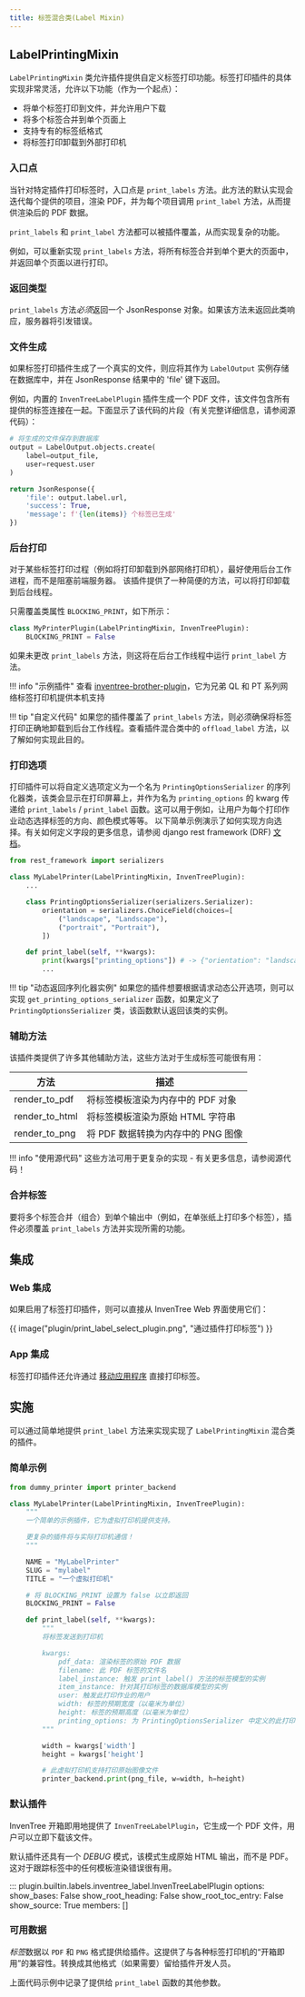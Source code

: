 ```yaml
---
title: 标签混合类(Label Mixin)
---
```


## LabelPrintingMixin

`LabelPrintingMixin` 类允许插件提供自定义标签打印功能。标签打印插件的具体实现非常灵活，允许以下功能（作为一个起点）：

- 将单个标签打印到文件，并允许用户下载
- 将多个标签合并到单个页面上
- 支持专有的标签纸格式
- 将标签打印卸载到外部打印机

### 入口点

当针对特定插件打印标签时，入口点是 `print_labels` 方法。此方法的默认实现会迭代每个提供的项目，渲染 PDF，并为每个项目调用 `print_label` 方法，从而提供渲染后的 PDF 数据。

`print_labels` 和 `print_label` 方法都可以被插件覆盖，从而实现复杂的功能。

例如，可以重新实现 `print_labels` 方法，将所有标签合并到单个更大的页面中，并返回单个页面以进行打印。

### 返回类型

`print_labels` 方法*必须*返回一个 JsonResponse 对象。如果该方法未返回此类响应，服务器将引发错误。

### 文件生成

如果标签打印插件生成了一个真实的文件，则应将其作为 `LabelOutput` 实例存储在数据库中，并在 JsonResponse 结果中的 'file' 键下返回。

例如，内置的 `InvenTreeLabelPlugin` 插件生成一个 PDF 文件，该文件包含所有提供的标签连接在一起。下面显示了该代码的片段（有关完整详细信息，请参阅源代码）：

```python
# 将生成的文件保存到数据库
output = LabelOutput.objects.create(
    label=output_file,
    user=request.user
)

return JsonResponse({
    'file': output.label.url,
    'success': True,
    'message': f'{len(items)} 个标签已生成'
})
```

### 后台打印

对于某些标签打印过程（例如将打印卸载到外部网络打印机），最好使用后台工作进程，而不是阻塞前端服务器。
该插件提供了一种简便的方法，可以将打印卸载到后台线程。

只需覆盖类属性 `BLOCKING_PRINT`，如下所示：

```python
class MyPrinterPlugin(LabelPrintingMixin, InvenTreePlugin):
    BLOCKING_PRINT = False
```

如果未更改 `print_labels` 方法，则这将在后台工作线程中运行 `print_label` 方法。

!!! info "示例插件"
    查看 [inventree-brother-plugin](https://github.com/inventree/inventree-brother-plugin)，它为兄弟 QL 和 PT 系列网络标签打印机提供本机支持

!!! tip "自定义代码"
    如果您的插件覆盖了 `print_labels` 方法，则必须确保将标签打印正确地卸载到后台工作线程。查看插件混合类中的 `offload_label` 方法，以了解如何实现此目的。

### 打印选项

打印插件可以将自定义选项定义为一个名为 `PrintingOptionsSerializer` 的序列化器类，该类会显示在打印屏幕上，并作为名为 `printing_options` 的 kwarg 传递给 `print_labels` / `print_label` 函数。这可以用于例如，让用户为每个打印作业动态选择标签的方向、颜色模式等等。
以下简单示例演示了如何实现方向选择。有关如何定义字段的更多信息，请参阅 django rest framework (DRF) [文档](https://www.django-rest-framework.org/api-guide/fields/)。

```py
from rest_framework import serializers

class MyLabelPrinter(LabelPrintingMixin, InvenTreePlugin):
    ...

    class PrintingOptionsSerializer(serializers.Serializer):
        orientation = serializers.ChoiceField(choices=[
            ("landscape", "Landscape"),
            ("portrait", "Portrait"),
        ])

    def print_label(self, **kwargs):
        print(kwargs["printing_options"]) # -> {"orientation": "landscape"}
        ...
```

!!! tip "动态返回序列化器实例"
    如果您的插件想要根据请求动态公开选项，则可以实现 `get_printing_options_serializer` 函数，如果定义了 `PrintingOptionsSerializer` 类，该函数默认返回该类的实例。

### 辅助方法

该插件类提供了许多其他辅助方法，这些方法对于生成标签可能很有用：

| 方法 | 描述 |
| --- | --- |
| render_to_pdf | 将标签模板渲染为内存中的 PDF 对象 |
| render_to_html | 将标签模板渲染为原始 HTML 字符串 |
| render_to_png | 将 PDF 数据转换为内存中的 PNG 图像 |

!!! info "使用源代码"
    这些方法可用于更复杂的实现 - 有关更多信息，请参阅源代码！

### 合并标签

要将多个标签合并（组合）到单个输出中（例如，在单张纸上打印多个标签），插件必须覆盖 `print_labels` 方法并实现所需的功能。

## 集成

### Web 集成

如果启用了标签打印插件，则可以直接从 InvenTree Web 界面使用它们：

{{ image("plugin/print_label_select_plugin.png", "通过插件打印标签") }}

### App 集成

标签打印插件还允许通过 [移动应用程序](../../app/stock.md#print-label) 直接打印标签。

## 实施

可以通过简单地提供 `print_label` 方法来实现实现了 `LabelPrintingMixin` 混合类的插件。

### 简单示例

```python
from dummy_printer import printer_backend

class MyLabelPrinter(LabelPrintingMixin, InvenTreePlugin):
    """
    一个简单的示例插件，它为虚拟打印机提供支持。

    更复杂的插件将与实际打印机通信！
    """

    NAME = "MyLabelPrinter"
    SLUG = "mylabel"
    TITLE = "一个虚拟打印机"

    # 将 BLOCKING_PRINT 设置为 false 以立即返回
    BLOCKING_PRINT = False

    def print_label(self, **kwargs):
        """
        将标签发送到打印机

        kwargs:
            pdf_data: 渲染标签的原始 PDF 数据
            filename: 此 PDF 标签的文件名
            label_instance: 触发 print_label() 方法的标签模型的实例
            item_instance: 针对其打印标签的数据库模型的实例
            user: 触发此打印作业的用户
            width: 标签的预期宽度（以毫米为单位）
            height: 标签的预期高度（以毫米为单位）
            printing_options: 为 PrintingOptionsSerializer 中定义的此打印作业设置的打印选项
        """

        width = kwargs['width']
        height = kwargs['height']

        # 此虚拟打印机支持打印原始图像文件
        printer_backend.print(png_file, w=width, h=height)
```

### 默认插件

InvenTree 开箱即用地提供了 `InvenTreeLabelPlugin`，它生成一个 PDF 文件，用户可以立即下载该文件。

默认插件还具有一个 *DEBUG* 模式，该模式生成原始 HTML 输出，而不是 PDF。这对于跟踪标签中的任何模板渲染错误很有用。

::: plugin.builtin.labels.inventree_label.InvenTreeLabelPlugin
    options:
        show_bases: False
        show_root_heading: False
        show_root_toc_entry: False
        show_source: True
        members: []

### 可用数据

*标签*数据以 `PDF` 和 `PNG` 格式提供给插件。这提供了与各种标签打印机的“开箱即用”的兼容性。转换成其他格式（如果需要）留给插件开发人员。

上面代码示例中记录了提供给 `print_label` 函数的其他参数。
